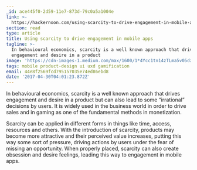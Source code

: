 ```yaml
---
_id: ace445f0-2d59-11e7-873d-79c0a5a1004e
link: >-
  https://hackernoon.com/using-scarcity-to-drive-engagement-in-mobile-apps-fe715d33a7e
section: read
type: article
title: Using scarcity to drive engagement in mobile apps
tagline: >-
  In behavioural economics, scarcity is a well known approach that drives
  engagement and desire in a product
image: 'https://cdn-images-1.medium.com/max/1600/1*4Ycc1tn14zTLma5v05dz1Q.png'
tags: mobile product-design ui uxd gamification
email: 44e8f2569fcd795157035e74ed86ebd8
date: '2017-04-30T04:01:23.872Z'
---
```

In behavioural economics, scarcity is a well known approach that drives engagement and desire in a product but can also lead to some “irrational” decisions by users. It is widely used in the business world in order to drive sales and in gaming as one of the fundamental methods in monetization.

Scarcity can be applied in different forms in things like time, access, resources and others. With the introduction of scarcity, products may become more attractive and their perceived value increases, putting this way some sort of pressure, driving actions by users under the fear of missing an opportunity. When properly placed, scarcity can also create obsession and desire feelings, leading this way to engagement in mobile apps.
